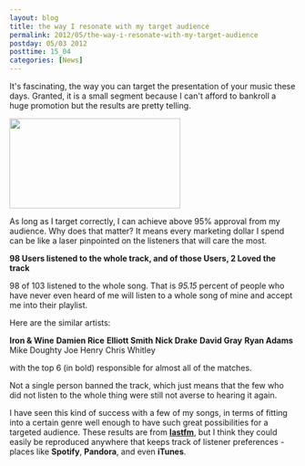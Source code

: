 ```yaml
---
layout: blog
title: the way I resonate with my target audience
permalink: 2012/05/the-way-i-resonate-with-my-target-audience
postday: 05/03 2012
posttime: 15_04
categories: [News]
---
```


It's fascinating, the way you can target the presentation of your music these days. Granted, it is a small segment because I can't afford to bankroll a huge promotion but the results are pretty telling.

<a href="http://blog.kristeraxel.com/wp-content/uploads/2012/05/marketing-screenshot.png"><img src="http://blog.kristeraxel.com/wp-content/uploads/2012/05/marketing-screenshot-300x158.png" alt="" title="marketing-screenshot" width="300" height="158" class="aligncenter size-medium wp-image-1852" /></a>

As long as I target correctly, I can achieve above 95% approval from my audience. Why does that matter? It means every marketing dollar I spend can be like a laser pinpointed on the listeners that will care the most.

<strong>98 Users listened to the whole track, and of those Users, 2 Loved the track</strong>

98 of 103 listened to the whole song. That is <em>95.15</em> percent of people who have never even heard of me will listen to a whole song of mine and accept me into their playlist.

Here are the similar artists:

<strong>Iron & Wine</strong>
<strong>Damien Rice</strong>
<strong>Elliott Smith</strong>
<strong>Nick Drake</strong>
<strong>David Gray</strong>
<strong>Ryan Adams</strong>
Mike Doughty
Joe Henry
Chris Whitley

with the top 6 (in bold) responsible for almost all of the matches.

Not a single person banned the track, which just means that the few who did not listen to the whole thing were still not averse to hearing it again.

I have seen this kind of success with a few of my songs, in terms of fitting into a certain genre well enough to have such great possibilities for a targeted audience. These results are from <a href="http://www.last.fm/music/Krister+Axel" target="_blank"><strong>lastfm</strong></a>, but I think they could easily be reproduced anywhere that keeps track of listener preferences - places like <strong>Spotify</strong>, <strong>Pandora</strong>, and even <strong>iTunes</strong>.
